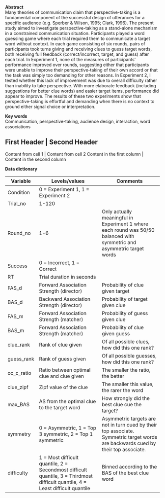 **Abstract** \
Many theories of communication claim that perspective-taking is a fundamental component of the successful design of utterances for a specific audience (e.g. Sperber & Wilson, 1995; Clark, 1996). The present study aimed to investigate perspective-taking as a stand-alone mechanism in a constrained communication situation. Participants played a word guessing game where each trial required them to communicate a target word without context. In each game consisting of six rounds, pairs of participants took turns giving and receiving clues to guess target words, both receiving full feedback (correct/incorrect, target, and guess) after each trial. In Experiment 1, none of the measures of participants’ performance improved over rounds, suggesting either that participants were unable to improve their perspective-taking of their own accord or that the task was simply too demanding for other reasons. In Experiment 2, I tested whether this lack of improvement was due to overall difficulty rather than inability to take perspective. With more elaborate feedback (including suggestions for better clue words) and easier target items, performance did appear to improve. The results of these two experiments show that perspective-taking is effortful and demanding when there is no context to ground either signal choice or interpretation.

**Key words** \
Communication, perspective-taking, audience design, interaction, word associations

First Header | Second Header
------------ 
Content from cell 1 | Content from cell 2
Content in the first column | Content in the second column

**Data dictionary**

Variable | Levels/values | Comments
------------ | ------------- | -------------
Condition | 0 = Experiment 1, 1 = Experiment 2 |
Trial_no | 1-120 |
Round_no | 1-6 | Only actually meaningful in Experiment 1 where each round was 50/50 balanced with symmetric and asymmetric target words
Success | 0 = Incorrect, 1 = Correct |
RT | Trial duration in seconds |
FAS_d | Forward Association Strength (director) | Probability of clue given target
BAS_d | Backward Association Strength (director) | Probability of target given clue
FAS_m | Forward Association Strength (matcher) | Probability of guess given clue
BAS_m | Forward Association Strength (matcher) | Probability of clue given guess
clue_rank | Rank of clue given | Of all possible clues, how did this one rank?
guess_rank | Rank of guess given | Of all possible guesses, how did this one rank?
oc_c_ratio | Ratio between optimal clue and clue given | The smaller the ratio, the better
clue_zipf | Zipf value of the clue | The smaller this value, the rarer the word
max_BAS | AS from the optimal clue to the target word | How strongly did the best clue cue the target?
symmetry | 0 = Asymmetric, 1 = Top 3 symmetric, 2 = Top 1 symmetric | Asymmetric targets are not in turn cued by their top associate. Symmetric target words are backwards cued by their top associate.
difficulty | 1 = Most difficult quantile, 2 = Secondmost difficult quantile, 3 = Thirdmost difficult quantile, 4 = Least difficult quantile | Binned according to the BAS of the best clue word
